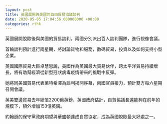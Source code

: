 ```yaml
---
layout: post
title: 英國展開與美國的自由貿易協議談判
date: 2020-05-05 17:04:56.000000000 +08:00
categories: rthk
---
```


英國展開脫歐後與美國的貿易談判，兩國分別派出百人談判團隊，進行視像會議。

首輪談判預計進行兩星期，將討論貨物和服務，數碼貿易，投資以及如何支持小型企業。

英國國際貿易大臣卓慧思說，美國作為英國最大貿易伙伴，跨太平洋貿易持續增長，將有助幫經濟從新型冠狀病毒疫情帶來的挑戰中反彈。

她將同美國貿易代表萊特希澤為談判揭開序幕，兩國官員接力，預計雙方每六星期召開會議。

英美雙邊貿易去年總值2200億英鎊，英國政府估計，自貿協議長遠能夠在前年的規模下，額外增加153億英鎊。

約翰遜的保守黨政府期望與華盛頓達成自貿協定，成為英國脫歐最大好處之一。
